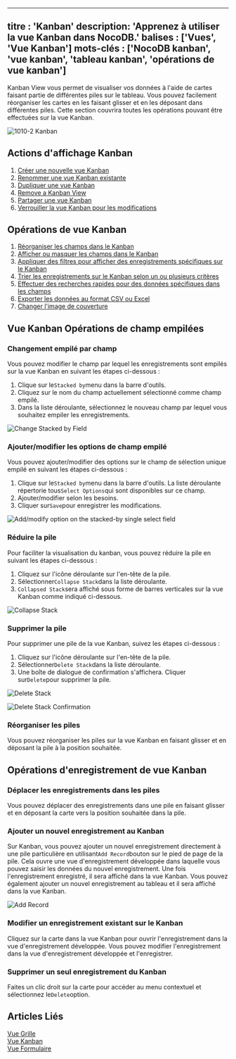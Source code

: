 ***

titre : 'Kanban'
description: 'Apprenez à utiliser la vue Kanban dans NocoDB.'
balises : \['Vues', 'Vue Kanban']
mots-clés : \['NocoDB kanban', 'vue kanban', 'tableau kanban', 'opérations de vue kanban']
------------------------------------------------------------------------------------------

Kanban View vous permet de visualiser vos données à l'aide de cartes faisant partie de différentes piles sur le tableau. Vous pouvez facilement réorganiser les cartes en les faisant glisser et en les déposant dans différentes piles. Cette section couvrira toutes les opérations pouvant être effectuées sur la vue Kanban.

![1010-2 Kanban](/img/v2/views/kanban.png)

## Actions d'affichage Kanban

1. [Créer une nouvelle vue Kanban](/views/create-view/#create-new-view)
2. [Renommer une vue Kanban existante](/views/actions-on-view#rename-view)
3. [Dupliquer une vue Kanban](/views/actions-on-view#duplicate-view)
4. [Remove a Kanban View](/views/actions-on-view#delete-view)
5. [Partager une vue Kanban](/views/share-view)
6. [Verrouiller la vue Kanban pour les modifications](/views/views-overview#view-permission-types)

## Opérations de vue Kanban

1. [Réorganiser les champs dans le Kanban](/table-operations/field-operations#rearranging-fields)
2. [Afficher ou masquer les champs dans le Kanban](/table-operations/field-operations#showhide-fields)
3. [Appliquer des filtres pour afficher des enregistrements spécifiques sur le Kanban](/table-operations/filter)
4. [Trier les enregistrements sur le Kanban selon un ou plusieurs critères](/table-operations/sort)
5. [Effectuer des recherches rapides pour des données spécifiques dans les champs](/table-operations/search)
6. [Exporter les données au format CSV ou Excel](/table-operations/download#download-data)
7. [Changer l'image de couverture](/table-operations/field-operations#change-cover-field-kanbankanban-view)

## Vue Kanban Opérations de champ empilées

### Changement empilé par champ

Vous pouvez modifier le champ par lequel les enregistrements sont empilés sur la vue Kanban en suivant les étapes ci-dessous :

1. Clique sur le`Stacked by`menu dans la barre d'outils.
2. Cliquez sur le nom du champ actuellement sélectionné comme champ empilé.
3. Dans la liste déroulante, sélectionnez le nouveau champ par lequel vous souhaitez empiler les enregistrements.

![Change Stacked by Field](/img/v2/views/kanban-change-stack.png)

### Ajouter/modifier les options de champ empilé

Vous pouvez ajouter/modifier des options sur le champ de sélection unique empilé en suivant les étapes ci-dessous :

1. Clique sur le`Stacked by`menu dans la barre d'outils. La liste déroulante répertorie tous`Select Options`qui sont disponibles sur ce champ.
2. Ajouter/modifier selon les besoins.
3. Cliquer sur`Save`pour enregistrer les modifications.

![Add/modify option on the stacked-by single select field](/img/v2/views/kanban-edit-stack-options.png)

### Réduire la pile

Pour faciliter la visualisation du kanban, vous pouvez réduire la pile en suivant les étapes ci-dessous :

1. Cliquez sur l'icône déroulante sur l'en-tête de la pile.
2. Sélectionner`Collapse Stack`dans la liste déroulante.
3. `Collapsed Stack`sera affiché sous forme de barres verticales sur la vue Kanban comme indiqué ci-dessous.

![Collapse Stack](/img/v2/views/kanban-collapse-stack.png)

### Supprimer la pile

Pour supprimer une pile de la vue Kanban, suivez les étapes ci-dessous :

1. Cliquez sur l'icône déroulante sur l'en-tête de la pile.
2. Sélectionner`Delete Stack`dans la liste déroulante.
3. Une boîte de dialogue de confirmation s'affichera. Cliquer sur`Delete`pour supprimer la pile.

![Delete Stack](/img/v2/views/kanban-delete-stack.png)

![Delete Stack Confirmation](/img/v2/views/kanban-delete-stack-confirmation.png)

### Réorganiser les piles

Vous pouvez réorganiser les piles sur la vue Kanban en faisant glisser et en déposant la pile à la position souhaitée.

## Opérations d'enregistrement de vue Kanban

### Déplacer les enregistrements dans les piles

Vous pouvez déplacer des enregistrements dans une pile en faisant glisser et en déposant la carte vers la position souhaitée dans la pile.

### Ajouter un nouvel enregistrement au Kanban

Sur Kanban, vous pouvez ajouter un nouvel enregistrement directement à une pile particulière en utilisant`Add Record`bouton sur le pied de page de la pile. Cela ouvre une vue d'enregistrement développée dans laquelle vous pouvez saisir les données du nouvel enregistrement. Une fois l'enregistrement enregistré, il sera affiché dans la vue Kanban. Vous pouvez également ajouter un nouvel enregistrement au tableau et il sera affiché dans la vue Kanban.

![Add Record](/img/v2/views/kanban-add-record.png)

### Modifier un enregistrement existant sur le Kanban

Cliquez sur la carte dans la vue Kanban pour ouvrir l'enregistrement dans la vue d'enregistrement développée. Vous pouvez modifier l'enregistrement dans la vue d'enregistrement développée et l'enregistrer.

### Supprimer un seul enregistrement du Kanban

Faites un clic droit sur la carte pour accéder au menu contextuel et sélectionnez le`Delete`option.

## Articles Liés

[Vue Grille](/views/view-types/grid)\
[Vue Kanban](/views/view-types/kanban)\
[Vue Formulaire](/views/view-types/form)
